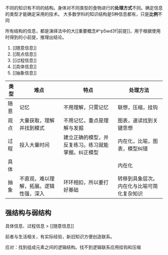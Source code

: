 不同的知识有不同的结构。身体对不同类型的食物进行的**处理方式**不同。确定信息的类型才能确定采用的技术。
大多数学科的知识结构是5种信息都有，只是**比例**不同


所有结构的信息，都是演绎法中的大[[重要概念#^p5wd3f|前提]]，用于根据使用时得到的小前提，推理出结论。

1. [[随意信息]]
2. [[观点信息]]
3. [[过程信息]]
4. [[具体信息]]
5. [[抽象信息]]

| 类型 | 难点                             | 特点                                               | 处理方法                     |
| ---- | -------------------------------- | -------------------------------------------------- | ---------------------------- |
| 随意 | 记忆       | 不用理解，只需记忆              | 联想，压缩，挂钩      |
| 观点 | 大量获取，理解并找到模式         | 不用记忆，重点是理解与发掘   | 图表，速读找到关键思想       |
| 过程 | 投入大量时间      | 建立正确的模型，并反复练习。练习就能掌握。纠正模型 | 内在化，比喻，图表，模型纠错 |
| 具体 |                       |       | 内在化 |
| 抽象 | 不直观，难以理解，拓展。逻辑性强，深入 |      环环相扣，所以要打好基础     | 转移到具象层次。内在化与比喻可简化复杂知识 |

## 强结构与弱结构

具体信息、过程信息 > [[随意信息]] 

前者与生活相关，有实际经验，新旧知识方便创造联系。

应对：找到组成元素之间的逻辑结构。找不到逻辑联系应用挂钩和压缩